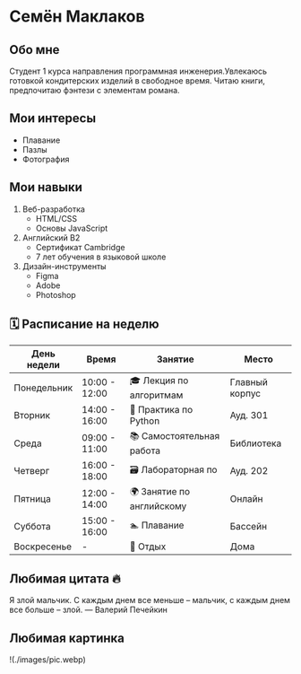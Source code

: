 # Семён Маклаков

## Обо мне
Студент 1 курса направления программная инженерия.Увлекаюсь готовкой кондитерских изделий в свободное время. Читаю книги, предпочитаю фэнтези с элементам романа.

## Мои интересы
- Плавание 
- Пазлы
- Фотография 

## Мои навыки
1. Веб-разработка
   - HTML/CSS
   - Основы JavaScript
2. Английский B2
   - Сертификат Cambridge
   - 7 лет обучения в языковой школе 
3. Дизайн-инструменты
   - Figma
   - Adobe
   - Photoshop

## 🗓️ Расписание на неделю

| День недели | Время | Занятие | Место |
|---|---|---|---|
| Понедельник | 10:00 - 12:00 | 🎓 Лекция по алгоритмам | Главный корпус |
| Вторник | 14:00 - 16:00 | 🐍 Практика по Python | Ауд. 301 |
| Среда | 09:00 - 11:00 | 📚 Самостоятельная работа | Библиотека |
| Четверг | 16:00 - 18:00 | 🗃️ Лабораторная по | Ауд. 202 |
| Пятница | 12:00 - 14:00 | 🌍 Занятие по английскому | Онлайн |
| Суббота | 15:00 - 16:00 | 🏊  Плавание | Бассейн |
| Воскресенье | - | 🛌 Отдых | Дома |

## Любимая цитата 🔥
Я злой мальчик. С каждым днем все меньше – мальчик, с каждым днем все больше – злой. — Валерий Печейкин
## Любимая картинка
!(./images/pic.webp)
